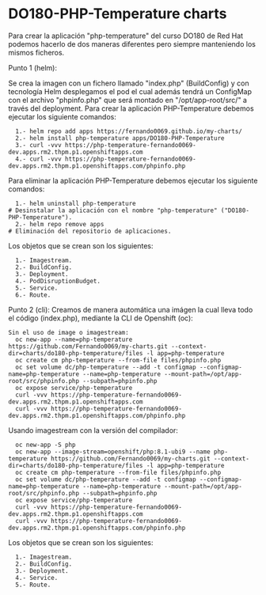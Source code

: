 # DO180-PHP-Temperature charts

Para crear la aplicación "php-temperature" del curso DO180 de Red Hat podemos hacerlo de dos maneras diferentes pero siempre manteniendo los mismos ficheros.

Punto 1 (helm):

Se crea la imagen con un fichero llamado "index.php" (BuildConfig) y con tecnología Helm desplegamos el pod el cual además tendrá un ConfigMap con el archivo "phpinfo.php" que será montado en "/opt/app-root/src/" a través del deployment.
Para crear la aplicación PHP-Temperature debemos ejecutar los siguiente comandos:
```
  1.- helm repo add apps https://fernando0069.github.io/my-charts/
  2.- helm install php-temperature apps/DO180-PHP-Temperature
  3.- curl -vvv https://php-temperature-fernando0069-dev.apps.rm2.thpm.p1.openshiftapps.com
  4.- curl -vvv https://php-temperature-fernando0069-dev.apps.rm2.thpm.p1.openshiftapps.com/phpinfo.php
```

Para eliminar la aplicación PHP-Temperature debemos ejecutar los siguiente comandos:
```
  1.- helm uninstall php-temperature                                   # Desinstalar la aplicación con el nombre "php-temperature" ("DO180-PHP-Temperature").
  2.- helm repo remove apps                                            # Eliminación del repositorio de aplicaciones.
```

Los objetos que se crean son los siguientes:
```
  1.- Imagestream.
  2.- BuildConfig.
  3.- Deployment.
  4.- PodDisruptionBudget.
  5.- Service.
  6.- Route.
```


Punto 2 (cli):
  Creamos de manera automática una imágen la cual lleva todo el código (index.php), mediante la CLI de Openshift (oc):
```
Sin el uso de image o imagestream:
  oc new-app --name=php-temperature https://github.com/Fernando0069/my-charts.git --context-dir=charts/do180-php-temperature/files -l app=php-temperature
  oc create cm php-temperature --from-file files/phpinfo.php
  oc set volume dc/php-temperature --add -t configmap --configmap-name=php-temperature --name=php-temperature --mount-path=/opt/app-root/src/phpinfo.php --subpath=phpinfo.php
  oc expose service/php-temperature
  curl -vvv https://php-temperature-fernando0069-dev.apps.rm2.thpm.p1.openshiftapps.com
  curl -vvv https://php-temperature-fernando0069-dev.apps.rm2.thpm.p1.openshiftapps.com/phpinfo.php
```

Usando imagestream con la versión del compilador:
```
  oc new-app -S php
  oc new-app --image-stream=openshift/php:8.1-ubi9 --name php-temperature https://github.com/Fernando0069/my-charts.git --context-dir=charts/do180-php-temperature/files -l app=php-temperature
  oc create cm php-temperature --from-file files/phpinfo.php
  oc set volume dc/php-temperature --add -t configmap --configmap-name=php-temperature --name=php-temperature --mount-path=/opt/app-root/src/phpinfo.php --subpath=phpinfo.php
  oc expose service/php-temperature
  curl -vvv https://php-temperature-fernando0069-dev.apps.rm2.thpm.p1.openshiftapps.com
  curl -vvv https://php-temperature-fernando0069-dev.apps.rm2.thpm.p1.openshiftapps.com/phpinfo.php
```

Los objetos que se crean son los siguientes:
```
  1.- Imagestream.
  2.- BuildConfig.
  3.- Deployment.
  4.- Service.
  5.- Route.
```
